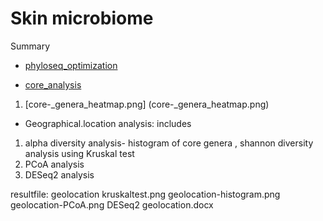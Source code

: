 # Skin microbiome



Summary
* [phyloseq_optimization](phyloseq_optimization.md)


* [core_analysis](core_analysis.Rmd)
1. [core-_genera_heatmap.png] (core-_genera_heatmap.png)

* Geographical.location analysis: includes
1) alpha diversity analysis- histogram of core genera , shannon diversity analysis using Kruskal test
2) PCoA analysis
3) DESeq2 analysis 

resultfile: geolocation kruskaltest.png
            geolocation-histogram.png
            geolocation-PCoA.png
            DESeq2 geolocation.docx
            

